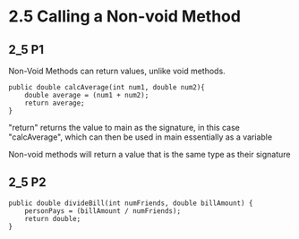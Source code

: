 # 2.5 Calling a Non-void Method
## 2_5 P1
Non-Void Methods can return values, unlike void methods.
```
public double calcAverage(int num1, double num2){
    double average = (num1 + num2);
    return average;
}
```
"return" returns the value to main as the signature, in this case "calcAverage", which can then be used in main essentially as a variable

Non-void methods will return a value that is the same type as their signature
## 2_5 P2
```
public double divideBill(int numFriends, double billAmount) {
    personPays = (billAmount / numFriends);
    return double;
}
```
